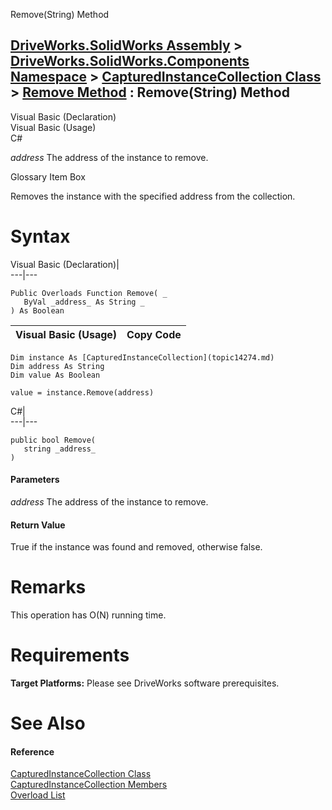 Remove(String) Method   
  
[DriveWorks.SolidWorks Assembly](topic13342.md) > [DriveWorks.SolidWorks.Components Namespace](topic13925.md) > [CapturedInstanceCollection Class](topic14274.md) > [Remove Method](topic14282.md) : Remove(String) Method  
---  
  
Visual Basic (Declaration)    
Visual Basic (Usage)    
C# 

_address_
    The address of the instance to remove.

Glossary Item Box

Removes the instance with the specified address from the collection. 

# Syntax

Visual Basic (Declaration)|   
---|---  
      
    
    Public Overloads Function Remove( _
       ByVal _address_ As String _
    ) As Boolean  
  
Visual Basic (Usage)| Copy Code  
---|---  
      
    
    Dim instance As [CapturedInstanceCollection](topic14274.md)
    Dim address As String
    Dim value As Boolean
     
    value = instance.Remove(address)  
  
C#|   
---|---  
      
    
    public bool Remove( 
       string _address_
    )  
  
#### Parameters

 _address_
    The address of the instance to remove.

#### Return Value

True if the instance was found and removed, otherwise false.

# Remarks

This operation has O(N) running time.

# Requirements

**Target Platforms:** Please see DriveWorks software prerequisites.

# See Also

#### Reference

[CapturedInstanceCollection Class](topic14274.md)   
[CapturedInstanceCollection Members](topic14275.md)   
[Overload List](topic14282.md)


